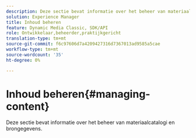 ```yaml
---
description: Deze sectie bevat informatie over het beheer van materiaalcatalogi en brongegevens.
solution: Experience Manager
title: Inhoud beheren
feature: Dynamic Media Classic, SDK/API
role: Ontwikkelaar,beheerder,praktijkgericht
translation-type: tm+mt
source-git-commit: f6c97606d7a4209427316d7367013ad9585a5cae
workflow-type: tm+mt
source-wordcount: '35'
ht-degree: 0%

---
```



# Inhoud beheren{#managing-content}

Deze sectie bevat informatie over het beheer van materiaalcatalogi en brongegevens.

